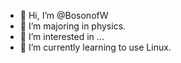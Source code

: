 - 👋 Hi, I’m @BosonofW
- 📖 I’m majoring in physics.
- 👀 I’m interested in ...
- 🌱 I’m currently learning to use Linux.
<!--- 💞️ I’m looking to collaborate on ...
- 📫 How to reach me ...--->

<!---
BosonofW/BosonofW is a ✨ special ✨ repository because its `README.md` (this file) appears on your GitHub profile.
You can click the Preview link to take a look at your changes.
--->
